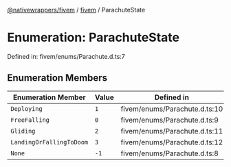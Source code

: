 [@nativewrappers/fivem](../../README.md) / [fivem](../README.md) / ParachuteState

# Enumeration: ParachuteState

Defined in: fivem/enums/Parachute.d.ts:7

## Enumeration Members

| Enumeration Member | Value | Defined in |
| ------ | ------ | ------ |
| <a id="deploying"></a> `Deploying` | `1` | fivem/enums/Parachute.d.ts:10 |
| <a id="freefalling"></a> `FreeFalling` | `0` | fivem/enums/Parachute.d.ts:9 |
| <a id="gliding"></a> `Gliding` | `2` | fivem/enums/Parachute.d.ts:11 |
| <a id="landingorfallingtodoom"></a> `LandingOrFallingToDoom` | `3` | fivem/enums/Parachute.d.ts:12 |
| <a id="none"></a> `None` | `-1` | fivem/enums/Parachute.d.ts:8 |
